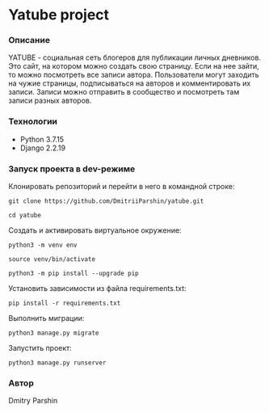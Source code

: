 # Yatube project
### Описание
YATUBE - cоциальная сеть блогеров для публикации личных дневников. Это сайт, на котором можно создать свою страницу. Если на нее зайти, то можно посмотреть все записи автора. Пользователи могут заходить на чужие страницы, подписываться на авторов и комментировать их записи. Записи можно отправить в сообщество и посмотреть там записи разных авторов.
### Технологии
- Python 3.7.15
- Django 2.2.19
### Запуск проекта в dev-режиме

Клонировать репозиторий и перейти в него в командной строке:

```
git clone https://github.com/DmitriiParshin/yatube.git
```

```
cd yatube
```

Cоздать и активировать виртуальное окружение:

```
python3 -m venv env
```

```
source venv/bin/activate
```

```
python3 -m pip install --upgrade pip
```

Установить зависимости из файла requirements.txt:

```
pip install -r requirements.txt
```

Выполнить миграции:

```
python3 manage.py migrate
```

Запустить проект:

```
python3 manage.py runserver
```

### Автор
Dmitry Parshin
